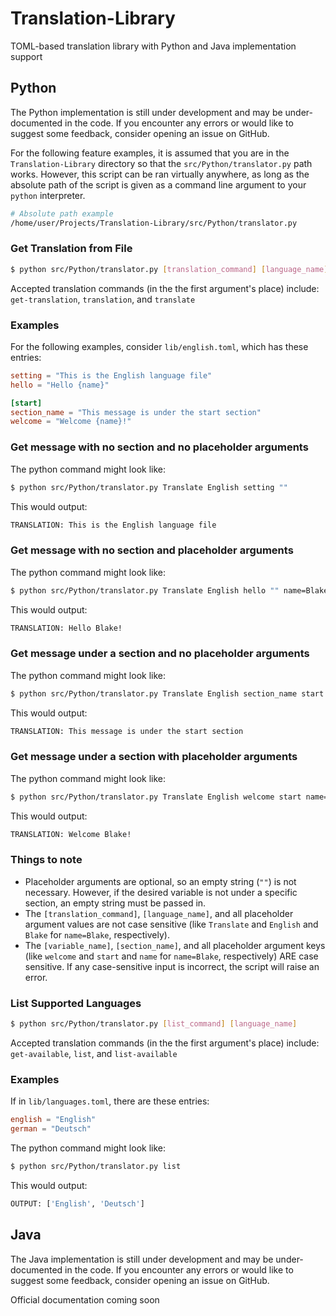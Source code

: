 # Translation-Library
TOML-based translation library with Python and Java implementation support

## Python 

The Python implementation is still under development and may be under-documented in the code. If you encounter any errors or would like to suggest some feedback, consider opening an issue on GitHub. 

For the following feature examples, it is assumed that you are in the `Translation-Library` directory so that the `src/Python/translator.py` path works. However, this script can be ran virtually anywhere, as long as the absolute path of the script is given as a command line argument to your `python` interpreter. 

```bash
# Absolute path example
/home/user/Projects/Translation-Library/src/Python/translator.py 
```

### Get Translation from File
```bash
$ python src/Python/translator.py [translation_command] [language_name] [variable_name] [section_name] [placeholder_arg1] ... 
```

Accepted translation commands (in the the first argument's place) include: `get-translation`, `translation`, and `translate`

### Examples

For the following examples, consider `lib/english.toml`, which has these entries:
```toml
setting = "This is the English language file" 
hello = "Hello {name}"

[start]
section_name = "This message is under the start section"
welcome = "Welcome {name}!"
```

### Get message with no section and no placeholder arguments

The python command might look like:
```bash
$ python src/Python/translator.py Translate English setting ""
```

This would output:
```bash
TRANSLATION: This is the English language file
```

### Get message with no section and placeholder arguments

The python command might look like:
```bash
$ python src/Python/translator.py Translate English hello "" name=Blake
```

This would output:
```bash
TRANSLATION: Hello Blake!
```

### Get message under a section and no placeholder arguments

The python command might look like:
```bash
$ python src/Python/translator.py Translate English section_name start
```

This would output:
```bash
TRANSLATION: This message is under the start section
```

### Get message under a section with placeholder arguments

The python command might look like:
```bash
$ python src/Python/translator.py Translate English welcome start name=Blake
```

This would output:
```bash
TRANSLATION: Welcome Blake!
```

### Things to note

- Placeholder arguments are optional, so an empty string (`""`) is not necessary. However, if the desired variable is not under a specific section, an empty string must be passed in. 
- The `[translation_command]`, `[language_name]`, and all placeholder argument values are not case sensitive (like `Translate` and `English` and `Blake` for `name=Blake`, respectively). 
- The `[variable_name]`, `[section_name]`, and all placeholder argument keys (like `welcome` and `start` and `name` for `name=Blake`, respectively) ARE case sensitive. If any case-sensitive input is incorrect, the script will raise an error. 

### List Supported Languages

```bash
$ python src/Python/translator.py [list_command] [language_name] 
```

Accepted translation commands (in the the first argument's place) include: `get-available`, `list`, and `list-available`

### Examples

If in `lib/languages.toml`, there are these entries: 
```toml
english = "English"
german = "Deutsch"
```

The python command might look like:
```bash
$ python src/Python/translator.py list
```

This would output:
```bash
OUTPUT: ['English', 'Deutsch']
```

## Java

The Java implementation is still under development and may be under-documented in the code. If you encounter any errors or would like to suggest some feedback, consider opening an issue on GitHub. 

Official documentation coming soon